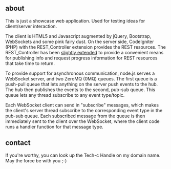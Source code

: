 about
-----

This is just a showcase web application. Used for testing ideas for client/server interaction.</p>

The client is HTML5 and Javascript augmented by jQuery, Bootstrap, WebSockets and some pink fairy dust.
On the server side, CodeIgniter (PHP) with the REST_Controller extension provides the REST resources.
The REST_Controller has been
<a href="https://gist.github.com/SteveCooling/db307d55df395a56a58e">slightly extended</a>
to provide a convenient means for publishing info and request progress information for REST resources that
take time to return.

To provide support for asynchronous communication, node.js serves a WebSocket server, and two ZeroMQ (0MQ) queues.
The first queue is a push-pull queue that lets anything on the server push events to the hub.
The hub then publishes the events to the second, pub-sub queue. This queue lets any thread subscribe to any event
type/topic.

Each WebSocket client can send in "subscribe" messages, which makes the client's server thread subscribe to the 
corresponding event type in the pub-sub queue. Each subscribed message from the queue is then immediately sent
to the client over the WebSocket, where the client code runs a handler function for that message type.

contact
-------

If you're worthy, you can look up the Tech-c Handle on my domain name. May the force be with you ;-)
